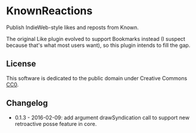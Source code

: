# KnownReactions

Publish IndieWeb-style likes and reposts from Known.

The original Like plugin evolved to support Bookmarks instead (I
suspect because that's what most users want), so this plugin intends
to fill the gap.

## License

This software is dedicated to the public domain under Creative Commons [CC0][].

[CC0]: http://creativecommons.org/publicdomain/zero/1.0/


## Changelog

- 0.1.3 - 2016-02-09: add argument drawSyndication call
  to support new retroactive posse feature in core.
